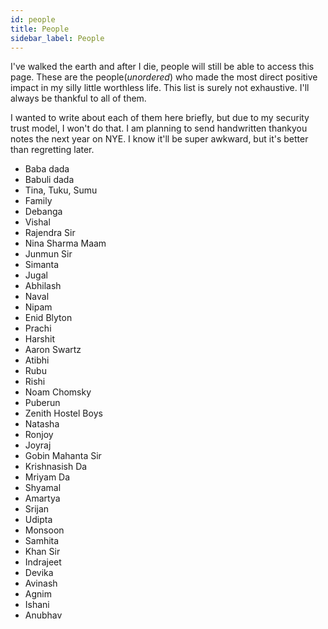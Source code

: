 ```yaml
---
id: people
title: People
sidebar_label: People
---
```

I've walked the earth and after I die, people will still be able to access this page. These are the people(*unordered*) who made the most direct positive impact in my silly little worthless life. This list is surely not exhaustive. I'll always be thankful to all of them.

I wanted to write about each of them here briefly, but due to my security trust model, I won't do that. I am planning to send handwritten thankyou notes the next year on NYE. I know it'll be super awkward, but it's better than regretting later.

- Baba dada
- Babuli dada
- Tina, Tuku, Sumu
- Family
- Debanga
- Vishal
- Rajendra Sir
- Nina Sharma Maam
- Junmun Sir
- Simanta
- Jugal
- Abhilash
- Naval
- Nipam
- Enid Blyton
- Prachi
- Harshit
- Aaron Swartz
- Atibhi
- Rubu
- Rishi
- Noam Chomsky
- Puberun
- Zenith Hostel Boys
- Natasha
- Ronjoy
- Joyraj
- Gobin Mahanta Sir
- Krishnasish Da
- Mriyam Da
- Shyamal
- Amartya
- Srijan
- Udipta
- Monsoon
- Samhita
- Khan Sir
- Indrajeet
- Devika
- Avinash
- Agnim
- Ishani
- Anubhav